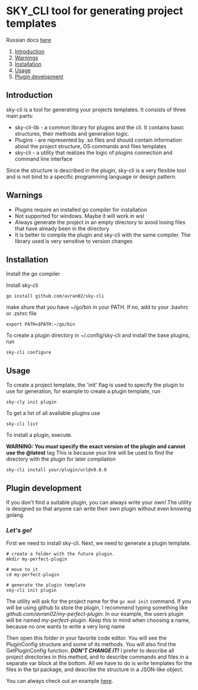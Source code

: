 # SKY_CLI tool for generating project templates

Russian docs [here](https://github.com/avran02/sky-cli/blob/master/README.RU.md)

1. [Introduction](#introduction)
2. [Warnings](#warnings)
3. [Installation](#installation)
4. [Usage](#usage)
5. [Plugin development](#plugin-development)

## Introduction

sky-cli is a tool for generating your projects templates. It consists of three main parts:
- sky-cli-lib - a common library for plugins and the cli. It contains basic structures, their methods and generation logic.
- Plugins - are represented by .so files and should contain information about the project structure, OS commands and files templates
- sky-cli - a utility that realizes the logic of plugins connection and command line interface

Since the structure is described in the plugin, sky-cli is a very flexible tool and is not bind to a specific programming language or design pattern.
## Warnings
- Plugins require an installed go compiler for installation
- Not supported for windows. Maybe it will work in wsl
- Always generate the project in an empty directory to avoid losing files that have already been in the directory
- It is better to compile the plugin and sky-cli with the same compiler. The library used is very sensitive to version changes
## Installation
Install the go compiler

Install sky-cli 
```
go install github.com/avran02/sky-cli
```

make shure that you have ~/go/bin in your PATH. If no, add to your .bashrc or .zshrc file
```
export PATH=$PATH:~/go/bin
``` 

To create a plugin directory in ~/.config/sky-cli and install the base plugins, run 
```
sky-cli configure
```
## Usage
To create a project template, the 'init' flag is used to specify the plugin to use for generation, for example to create a plugin template, run 
```
sky-cly init plugin
```
To get a list of all available plugins use 
```
sky-cli list
```
To install a plugin, execute.

 __WARNING: You _must_ specify the exact version of the plugin and cannot use the @latest__ tag
 This is because your link will be used to find the directory with the plugin for later compilation
```
sky-cli install your/plugin/url@v0.0.0
```

## Plugin development
If you don't find a suitable plugin, you can always write your own! The utility is designed so that anyone can write their own plugin without even knowing golang.

### ___Let's go!___

First we need to install sky-cli. Next, we need to generate a plugin template.
```
# create a folder with the future plugin.
mkdir my-perfect-plugin

# move to it
cd my-perfect-plugin

# generate the plugin template
sky-cli init plugin
```
The utility will ask for the project name for the `go mod init` command. If you will be using github to store the plugin, I recommend typing something like _github.com/avran02/my-perfect-plugin_. In our example, the users plugin will be named _my-perfect-plugin_. Keep this in mind when choosing a name, because no one wants to write a very long name 

Then open this folder in your favorite code editor. You will see the PluginConfig structure and some of its methods. You will also find the GetPluginConfig function. ___DON'T CHANGE IT!___ I prefer to describe all project directories in this method, and to describe commands and files in a separate var block at the bottom. All we have to do is write templates for the files in the tpl package, and describe the structure in a JSON-like object.

You can always check out an example [here](https://github.com/avran02/go-grpc).
